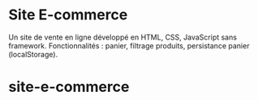 # Site E-commerce
Un site de vente en ligne développé en HTML, CSS, JavaScript sans framework.
Fonctionnalités : panier, filtrage produits, persistance panier (localStorage).
# site-e-commerce
